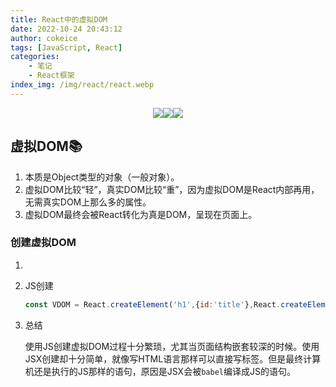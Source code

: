```yaml
---
title: React中的虚拟DOM
date: 2022-10-24 20:43:12
author: cokeice
tags: [JavaScript, React]
categories: 
    - 笔记
    - React框架
index_img: /img/react/react.webp
---
```


<p align='center'>
<a href="https://www.github.com/Cokeic" target="_blank"><img src="https://img.shields.io/badge/Github-@可乐冰-f3e1e1.svg?style=flat-square&logo=Github&logoColor=181717"></a><a href="https://www.gitee.com/Cokeice" target="_blank"><img src="https://img.shields.io/badge/Gitee-@可乐冰-f3e1e1.svg?style=flat-square&logo=Gitee&logoColor=C71D23"></a><a href="https://cokeice.gitee.io/img/wechat/wx.png" target="_blank"><img src="https://img.shields.io/badge/微信-@LNFeng-f3e1e1.svg?style=flat-square&logo=WeChat"></a>

## 虚拟DOM📚

1. 本质是Object类型的对象（一般对象）。
2. 虚拟DOM比较“轻”，真实DOM比较“重”，因为虚拟DOM是React内部再用，无需真实DOM上那么多的属性。
3. 虚拟DOM最终会被React转化为真是DOM，呈现在页面上。

### 创建虚拟DOM

1. 

2. JS创建

   ```js
   const VDOM = React.createElement('h1',{id:'title'},React.createElement('span',{},'Hello,React'));
   ```

3. 总结

   使用JS创建虚拟DOM过程十分繁琐，尤其当页面结构嵌套较深的时候。使用JSX创建却十分简单，就像写HTML语言那样可以直接写标签。但是最终计算机还是执行的JS那样的语句，原因是JSX会被`babel`编译成JS的语句。

